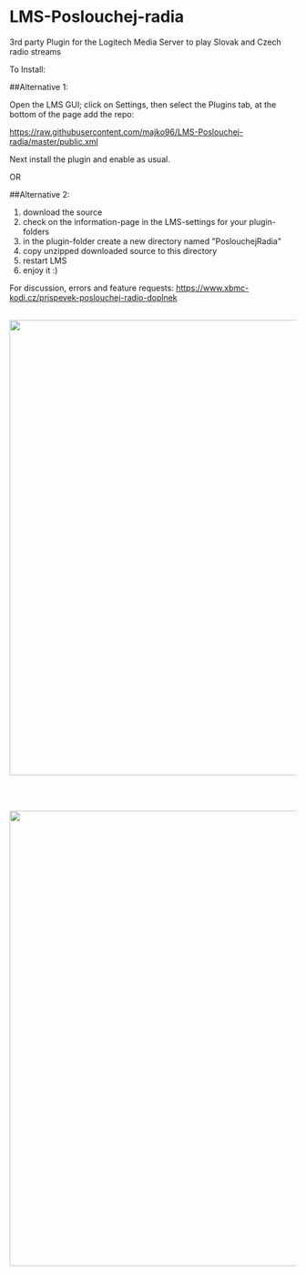 # LMS-Poslouchej-radia

3rd party Plugin for the Logitech Media Server to play Slovak and Czech radio streams 

To Install:

##Alternative 1:

Open the LMS GUI; click on Settings, then select the Plugins tab, at the bottom of the page add the repo:

https://raw.githubusercontent.com/majko96/LMS-Poslouchej-radia/master/public.xml

Next install the plugin and enable as usual.

OR

##Alternative 2:

1. download the source
2. check on the information-page in the LMS-settings for your plugin-folders
3. in the plugin-folder create a new directory named "PoslouchejRadia"
4. copy unzipped downloaded source to this directory
5. restart LMS
6. enjoy it :)

For discussion, errors and feature requests:
https://www.xbmc-kodi.cz/prispevek-poslouchej-radio-doplnek
<br><br>
<p><img src="https://i.postimg.cc/sDymrGcb/Screenshot-2021-03-25-16-29-41.png" width="800" /></p><br><br>
<p><img src="https://i.postimg.cc/3r21VFgg/Screenshot-2021-03-25-16-30-14.png" width="800" /></p>
